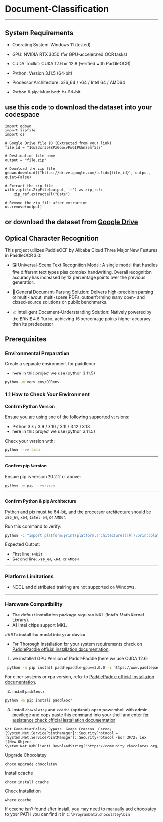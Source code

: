 # Document-Classification
-------------------------
## System Requirements

- Operating System: Windows 11 (tested)

- GPU: NVIDIA RTX 3050 (for GPU-accelerated OCR tasks)

- CUDA Toolkit: CUDA 12.6 or 12.8 (verified with PaddleOCR)

- Python: Version 3.11.5 (64-bit)

- Processor Architecture: x86_64 / x64 / Intel 64 / AMD64

- Python & pip: Must both be 64-bit
 
## use this code to download the dataset into your codespace
```
import gdown
import zipfile
import os

# Google Drive file ID (Extracted from your link)
file_id = "1Gu23xr357BPzGoocyPw6IPUhnz5mf52j"

# Destination file name
output = "file.zip"

# Download the zip file
gdown.download(f"https://drive.google.com/uc?id={file_id}", output, quiet=False)

# Extract the zip file
with zipfile.ZipFile(output, 'r') as zip_ref:
    zip_ref.extractall("Data")

# Remove the zip file after extraction
os.remove(output)
```
or download the dataset from [Google Drive](https://drive.google.com/file/d/1Gu23xr357BPzGoocyPw6IPUhnz5mf52j/view?usp=sharing)
----------------------------
## Optical Character Recognition
This project utilizes PaddleOCF by Alibaba Cloud
Three Major New Features in PaddleOCR 3.0:

- 🖼️ Universal-Scene Text Recognition Model: A single model that handles five different text types plus complex handwriting. Overall recognition accuracy has increased by 13 percentage points over the previous generation.

- 🧮 General Document-Parsing Solution: Delivers high-precision parsing of multi-layout, multi-scene PDFs, outperforming many open- and closed-source solutions on public benchmarks.

- 📈 Intelligent Document-Understanding Solution: Natively powered by the ERNIE 4.5 Turbo, achieving 15 percentage points higher accuracy than its predecessor
## Prerequisites
### Environmental Preparation
Create a separate environment for paddleocr
- here in this project we use (python 3.11.5)
```bash
python -m venv env/OCRenv
```

### 1.1 How to Check Your Environment

#### Confirm Python Version

Ensure you are using one of the following supported versions:

- Python 3.8 / 3.9 / 3.10 / 3.11 / 3.12 / 3.13
- here in this project we use (python 3.11.5)

Check your version with:

```bash
python --version
```

---

#### Confirm pip Version

Ensure pip is version 20.2.2 or above:

```bash
python -m pip --version
```

---

#### Confirm Python & pip Architecture

Python and pip must be 64-bit, and the processor architecture should be `x86_64`, `x64`, `Intel 64`, or `AMD64`.

Run this command to verify:

```bash
python -c "import platform;print(platform.architecture()[0]);print(platform.machine())"
```

Expected Output:

- First line: `64bit`
- Second line: `x86_64`, `x64`, or `AMD64`

---

### Platform Limitations

- NCCL and distributed training are not supported on Windows.

---

### Hardware Compatibility

- The default installation package requires MKL (Intel’s Math Kernel Library).
- All Intel chips support MKL.

###To install the model into your device
- For Thorough Installation for your system requirements check on [PaddlePaddle official installation documentation](https://www.paddlepaddle.org.cn/install/quick).

1. we installed GPU Version of PaddlePaddle (here we use CUDA 12.6)

```bash
 python -m pip install paddlepaddle-gpu==3.0.0 -i https://www.paddlepaddle.org.cn/packages/stable/cu126/
```
For other systems or cpu version, refer to [PaddlePaddle official installation documentation](https://www.paddlepaddle.org.cn/install/quick).

2. install `paddleocr`
```bash
python -m pip install paddleocr
```

3. install `chocolatey` and `ccache` (optional)
open powershell with admin previlege and copy paste this command into your shell and enter [for assistance check official installation documentation](https://docs.chocolatey.org/en-us/choco/setup/#more-install-options)
```
Set-ExecutionPolicy Bypass -Scope Process -Force; [System.Net.ServicePointManager]::SecurityProtocol = [System.Net.ServicePointManager]::SecurityProtocol -bor 3072; iex ((New-Object System.Net.WebClient).DownloadString('https://community.chocolatey.org/install.ps1'))
```
 Upgrade Chocolatey
```
choco upgrade chocolatey
```

 Install ccache
```
choco install ccache

```
 Check Installation
```
where ccache
```
 If ccache isn't found after install, you may need to manually add chocolatey to your PATH
 you can find it in `C:\ProgramData\chocolatey\bin`
